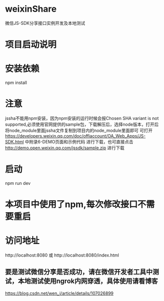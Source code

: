 # weixinShare
微信JS-SDK分享接口实例开发及本地测试

# 项目启动说明

# 安装依赖

npm install 

# 注意
jssha不能用npm安装，因为npm安装的运行时候会报Chosen SHA variant is not supported,必须使用官网提供的sample包，下载解压后，选择node版本，打开后将node_module里面jssha文件复制到项目内的node_module里面即可 可打开
https://developers.weixin.qq.com/doc/offiaccount/OA_Web_Apps/JS-SDK.html
中附录6-DEMO页面和示例代码 进行下载，也可直接点击
http://demo.open.weixin.qq.com/jssdk/sample.zip 
进行下载

# 启动

npm run dev 

# 本项目中使用了npm,每次修改接口不需要重启

# 访问地址

http://localhost:8080  或 http://localhost:8080/index.html

## 要是测试微信分享是否成功，请在微信开发者工具中测试，本地测试使用ngrok内网穿透，具体使用请看博客 
https://blog.csdn.net/wen_j/article/details/107026899